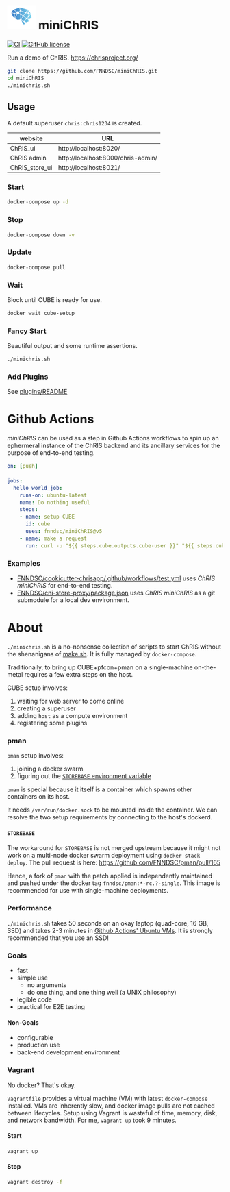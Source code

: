 # ![ChRIS logo](https://raw.githubusercontent.com/FNNDSC/ChRIS_ultron_backEnd/master/docs/assets/logo_chris.png) miniChRIS

[![CI](https://github.com/FNNDSC/miniChRIS/workflows/CI/badge.svg)](https://github.com/FNNDSC/miniChRIS/actions?query=workflow%3ACI)
[![GitHub license](https://img.shields.io/github/license/FNNDSC/miniChRIS)](LICENSE)

Run a demo of ChRIS. https://chrisproject.org/

```bash
git clone https://github.com/FNNDSC/miniChRIS.git
cd miniChRIS
./minichris.sh
```

## Usage

A default superuser `chris:chris1234` is created.

website        | URL
---------------|-----
ChRIS_ui       | http://localhost:8020/
ChRIS admin    | http://localhost:8000/chris-admin/
ChRIS_store_ui | http://localhost:8021/

### Start

```bash
docker-compose up -d
```

### Stop

```bash
docker-compose down -v
```

### Update

```bash
docker-compose pull
```

### Wait

Block until CUBE is ready for use.

```bash
docker wait cube-setup
```

### Fancy Start

Beautiful output and some runtime assertions.

```bash
./minichris.sh
```

### Add Plugins

See [plugins/README](plugins/REAMDE)

# Github Actions

*miniChRIS* can be used as a step in Github Actions workflows to spin up
an ephermeral instance of the ChRIS backend and its ancillary services
for the purpose of end-to-end testing.

```yaml
on: [push]

jobs:
  hello_world_job:
    runs-on: ubuntu-latest
    name: Do nothing useful
    steps:
    - name: setup CUBE
      id: cube
      uses: fnndsc/miniChRIS@v5
    - name: make a request
      run: curl -u "${{ steps.cube.outputs.cube-user }}" "${{ steps.cube.outputs.cube-url }}"
```

### Examples

- [FNNDSC/cookicutter-chrisapp/.github/workflows/test.yml](https://github.com/FNNDSC/cookiecutter-chrisapp/blob/16db74860e8201f3d201183961eadc39116ce8a7/.github/workflows/test.yml#L31) uses *ChRIS miniChRIS* for end-to-end testing.
- [FNNDSC/cni-store-proxy/package.json](https://github.com/FNNDSC/cni-store-proxy/blob/master/package.json) uses *ChRIS miniChRIS* as a git submodule for a local dev environment.


# About

`./minichris.sh` is a no-nonsense collection of scripts to start ChRIS without the shenanigans of
[make.sh](https://github.com/FNNDSC/ChRIS_ultron_backEnd/blob/master/make.sh).
It is fully managed by `docker-compose`.

Traditionally, to bring up CUBE+pfcon+pman on a single-machine on-the-metal requires a few extra steps on the host.

CUBE setup involves:

1. waiting for web server to come online
2. creating a superuser
3. adding `host` as a compute environment
4. registering some plugins

### pman

`pman` setup involves:

1. joining a docker swarm
2. figuring out the [`STOREBASE` environment variable](https://github.com/FNNDSC/ChRIS_ultron_backEnd/blob/78670f6abf0b6ebac7aeef75989893b4502d4823/docker-compose_dev.yml#L208-L222)

`pman` is special because it itself is a container which spawns other containers on its host.

It needs `/var/run/docker.sock` to be mounted inside the container.
We can resolve the two setup requirements by connecting to the host's dockerd.

#### `STOREBASE`

The workaround for `STOREBASE` is not merged upstream because it might not work
on a multi-node docker swarm deployment using `docker stack deploy`.
The pull request is here: https://github.com/FNNDSC/pman/pull/165

Hence, a fork of `pman` with the patch applied is independently maintained and pushed
under the docker tag `fnndsc/pman:*-rc.?-single`.
This image is recommended for use with single-machine deployments.

### Performance

`./minichris.sh` takes 50 seconds on an okay laptop (quad-core, 16 GB, SSD)
and takes 2-3 minutes in [Github Actions' Ubuntu VMs](https://github.com/FNNDSC/miniChRIS/actions).
It is strongly recommended that you use an SSD!

### Goals

- fast
- simple use
  - no arguments
  - do one thing, and one thing well (a UNIX philosophy)
- legible code
- practical for E2E testing

#### Non-Goals

- configurable
- production use
- back-end development environment

### Vagrant

No docker? That's okay.

`Vagrantfile` provides a virtual machine (VM) with latest `docker-compose` installed.
VMs are inherently slow, and docker image pulls are not cached between lifecycles.
Setup using Vagrant is wasteful of time, memory, disk, and network bandwidth.
For me, `vagrant up` took 9 minutes.

#### Start

```bash
vagrant up
```

#### Stop

```bash
vagrant destroy -f
```
